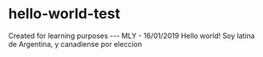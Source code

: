 # hello-world-test
Created for learning purposes --- MLY - 16/01/2019
Hello world! Soy latina de Argentina, y canadiense por eleccion
